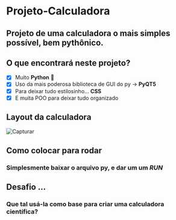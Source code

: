 # Projeto-Calculadora #
## Projeto de uma calculadora o mais simples possível, bem pythônico. ##
## O que encontrará neste projeto? ##
- [x] Muito **Python** 🐍
- [x] Uso da mais poderosa biblioteca de GUI do py -> **PyQT5**
- [x] Para deixar tudo estilosinho... **CSS**
- [x] E muita POO para deixar tudo organizado
## Layout da calculadora ##
![Capturar](https://user-images.githubusercontent.com/79011974/113586383-cfc82200-9603-11eb-9ae3-e42a4f04c982.PNG)
## Como colocar para rodar ##
### Simplesmente baixar o arquivo py, e dar um um *RUN* ###
## Desafio ... ##
### Que tal usá-la como base para criar uma calculadora científica? ###

